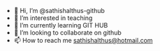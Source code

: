 - 👋 Hi, I’m @sathishalthus-github
- 👀 I’m interested in teaching
- 🌱 I’m currently learning GIT HUB
- 💞️ I’m looking to collaborate on github
- 📫 How to reach me sathishalthus@hotmail.com  

<!---
sathishalthus-github/sathishalthus-github is a ✨ special ✨ repository because its `README.md` (this file) appears on your GitHub profile.
You can click the Preview link to take a look at your changes.
--->
